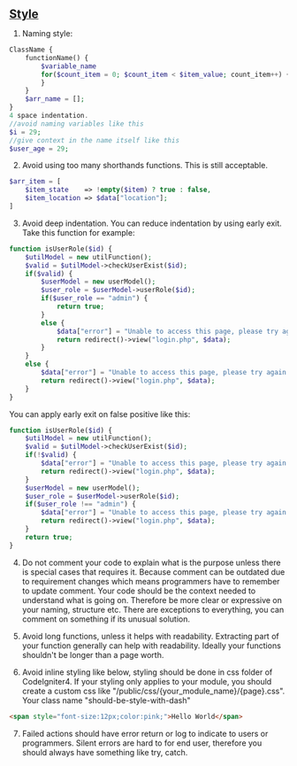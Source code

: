 <b><u><span style="font-size:1.5em;">Style</span></u></b>
1) Naming style:
~~~php
ClassName {
	functionName() {
		$variable_name
		for($count_item = 0; $count_item < $item_value; count_item++) {
		}
	}
	$arr_name = [];
}
4 space indentation.
//avoid naming variables like this
$i = 29;
//give context in the name itself like this
$user_age = 29;
~~~
2) Avoid using too many shorthands functions. This is still acceptable.
~~~php
$arr_item = [
	$item_state    => !empty($item) ? true : false,
	$item_location => $data["location"];
]
~~~
3) Avoid deep indentation. You can reduce indentation by using early exit. Take this function for example:
~~~php
function isUserRole($id) {
	$utilModel = new utilFunction();
	$valid = $utilModel->checkUserExist($id);
	if($valid) {
		$userModel = new userModel();
		$user_role = $userModel->userRole($id);
		if($user_role == "admin") {
			return true;
		}
		else {
			$data["error"] = "Unable to access this page, please try again.";
			return redirect()->view("login.php", $data);
		}
	}
	else {
		$data["error"] = "Unable to access this page, please try again.";
		return redirect()->view("login.php", $data);
	}
}
~~~

You can apply early exit on false positive like this:
~~~php
function isUserRole($id) {
	$utilModel = new utilFunction();
	$valid = $utilModel->checkUserExist($id);
	if(!$valid) {
		$data["error"] = "Unable to access this page, please try again.";
		return redirect()->view("login.php", $data);
	}
	$userModel = new userModel();
	$user_role = $userModel->userRole($id);
	if($user_role !== "admin") {
		$data["error"] = "Unable to access this page, please try again.";
		return redirect()->view("login.php", $data);
	}
	return true;
}
~~~

4) Do not comment your code to explain what is the purpose unless there is special cases that requires it. Because comment can be outdated due to requirement changes which means programmers have to remember to update comment. Your code should be the context needed to understand what is going on. Therefore be more clear or expressive on your naming, structure etc. There are exceptions to everything, you can comment on something if its unusual solution.

5) Avoid long functions, unless it helps with readability. Extracting part of your function generally can help with readability. Ideally your functions shouldn't be longer than a page worth.

6) Avoid inline styling like below, styling should be done in css folder of CodeIgniter4. If your styling only applies to your module, you should create a custom css like "/public/css/{your_module_name}/{page}.css". Your class name "should-be-style-with-dash"
~~~html
<span style="font-size:12px;color:pink;">Hello World</span>
~~~

7) Failed actions should have error return or log to indicate to users or programmers. Silent errors are hard to for end user, therefore you should always have something like try, catch. 